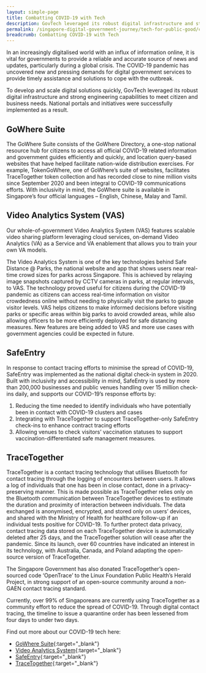 ```yaml
---
layout: simple-page
title: Combatting COVID-19 with Tech
description: GovTech leveraged its robust digital infrastructure and strong engineering capabilities to develop and scale digital solutions quickly to combat COVID-19.
permalink: /singapore-digital-government-journey/tech-for-public-good/combatting-covid19-with-tech
breadcrumb: Combatting COVID-19 with Tech
---
```


In an increasingly digitalised world with an influx of information online, it is vital for governments to provide a reliable and accurate source of news and updates, particularly during a global crisis. The COVID-19 pandemic has uncovered new and pressing demands for digital government services to provide timely assistance and solutions to cope with the outbreak.

To develop and scale digital solutions quickly, GovTech leveraged its robust digital infrastructure and strong engineering capabilities to meet citizen and business needs. National portals and initiatives were successfully implemented as a result. 

## GoWhere Suite

The GoWhere Suite consists of the GoWhere Directory, a one-stop national resource hub for citizens to access all official COVID-19 related information and government guides efficiently and quickly, and location query-based websites that have helped facilitate nation-wide distribution exercises. For example, TokenGoWhere, one of GoWhere’s suite of websites, facilitates TraceTogether token collection and has recorded close to nine million visits since September 2020 and been integral to COVID-19 communications efforts. With inclusivity in mind, the GoWhere suite is available in Singapore’s four official languages – English, Chinese, Malay and Tamil. 

## Video Analytics System (VAS)

Our whole-of-government Video Analytics System (VAS) features scalable video sharing platform leveraging cloud services, on-demand Video Analytics (VA) as a Service and VA enablement that allows you to train your own VA models.

The Video Analytics System is one of the key technologies behind Safe Distance @ Parks, the national website and app that shows users near real-time crowd sizes for parks across Singapore. This is achieved by relaying image snapshots captured by CCTV cameras in parks, at regular intervals, to VAS. The technology proved useful for citizens during the COVID-19 pandemic as citizens can access real-time information on visitor crowdedness online without needing to physically visit the parks to gauge visitor levels. VAS helps citizens to make informed decisions before visiting parks or specific areas within big parks to avoid crowded areas, while also allowing officers to be more efficiently deployed for safe distancing measures. New features are being added to VAS and more use cases with government agencies could be expected in future.

## SafeEntry

In response to contact tracing efforts to minimise the spread of COVID-19, SafeEntry was implemented as the national digital check-in system in 2020. Built with inclusivity and accessibility in mind, SafeEntry is used by more than 200,000 businesses and public venues handling over 15 million check-ins daily, and supports our COVID-19’s response efforts by:
1.	Reducing the time needed to identify individuals who have potentially been in contact with COVID-19 clusters and cases
2.	Integrating with TraceTogether to support TraceTogether-only SafeEntry check-ins to enhance contract tracing efforts
3.	Allowing venues to check visitors’ vaccination statuses to support vaccination-differentiated safe management measures.

## TraceTogether

TraceTogether is a contact tracing technology that utilises Bluetooth for contact tracing through the logging of encounters between users. It allows a log of individuals that one has been in close contact, done in a privacy-preserving manner. This is made possible as TraceTogether relies only on the Bluetooth communication between TraceTogether devices to estimate the duration and proximity of interaction between individuals. The data exchanged is anonymised, encrypted, and stored only on users’ devices, and shared with the Ministry of Health for healthcare follow-up if an individual tests positive for COVID-19. To further protect data privacy, contact tracing data stored on each TraceTogether device is automatically deleted after 25 days, and the TraceTogether solution will cease after the pandemic. Since its launch, over 60 countries have indicated an interest in its technology, with Australia, Canada, and Poland adapting the open-source version of TraceTogether.

The Singapore Government has also donated TraceTogether’s open-sourced code ‘OpenTrace’ to the Linux Foundation Public Health’s Herald Project, in strong support of an open-source community around a non-GAEN contact tracing standard.

Currently, over 99% of Singaporeans are currently using TraceTogether as a community effort to reduce the spread of COVID-19. Through digital contact tracing, the timeline to issue a quarantine order has been lessened from four days to under two days.  

Find out more about our COVID-19 tech here:
* [GoWhere Suite](https://www.developer.tech.gov.sg/technologies/digital-solutions-to-address-covid-19/gowhere-suite){:target="_blank"}
*	[Video Analytics System](https://www.developer.tech.gov.sg/technologies/analytics/vas.html){:target="_blank"} 
*	[SafeEntry](https://www.developer.tech.gov.sg/technologies/digital-solutions-to-address-covid-19/safeentry.html){:target="_blank"}
*	[TraceTogether](https://www.developer.tech.gov.sg/technologies/digital-solutions-to-address-covid-19/tracetogether.html){:target="_blank"}

